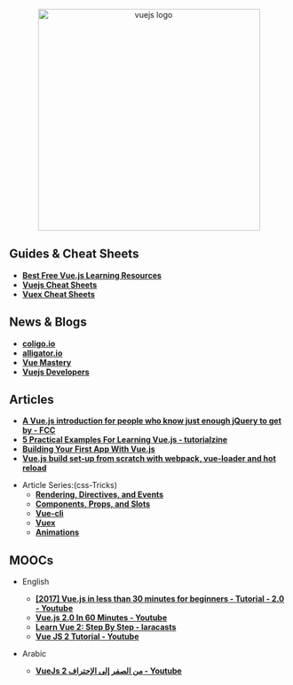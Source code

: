 <p align="center">
  <img width="400" src="https://upload.wikimedia.org/wikipedia/commons/5/53/Vue.js_Logo.svg"  alt="vuejs logo">
</p>


## Guides & Cheat Sheets
+ **[Best Free Vue.js Learning Resources](http://whatpixel.com/vuejs-learning-resources/)**
+ **[Vuejs Cheat Sheets](https://vuejs-tips.github.io/cheatsheet/)**
+ **[Vuex Cheat Sheets](https://vuejs-tips.github.io/vuex-cheatsheet/)**


## News & Blogs
+ **[coligo.io](https://coligo.io/)**
+ **[alligator.io](https://alligator.io/vuejs/)**
+ **[Vue Mastery](https://medium.com/vue-mastery)**
+ **[Vuejs Developers](https://vuejsdevelopers.com/)**


## Articles
+ **[A Vue.js introduction for people who know just enough jQuery to get by - FCC](https://medium.freecodecamp.com/vue-js-introduction-for-people-who-know-just-enough-jquery-to-get-by-eab5aa193d77)**
+ **[5 Practical Examples For Learning Vue.js - tutorialzine](https://tutorialzine.com/2016/03/5-practical-examples-for-learning-vue-js)**
+ **[Building Your First App With Vue.js](https://tutorialzine.com/2016/08/building-your-first-app-with-vue-js)**
+ **[Vue.js build set-up from scratch with webpack, vue-loader and hot reload](https://skyronic.com/blog/vue-project-scratch)**

- Article Series:(css-Tricks)
  + **[Rendering, Directives, and Events](https://css-tricks.com/intro-to-vue-1-rendering-directives-events/)**
  + **[Components, Props, and Slots](https://css-tricks.com/intro-to-vue-2-components-props-slots/)**
  + **[Vue-cli](https://css-tricks.com/intro-to-vue-3-vue-cli-lifecycle-hooks/)**
  + **[Vuex](https://css-tricks.com/intro-to-vue-4-vuex/)**
  + **[Animations](https://css-tricks.com/intro-to-vue-5-animations/)**


## MOOCs
- English
  + **[[2017] Vue.js in less than 30 minutes for beginners - Tutorial - 2.0 - Youtube](https://www.youtube.com/watch?v=VPUdtEf3oXI&t=29s)**
  + **[Vue.js 2.0 In 60 Minutes - Youtube](https://www.youtube.com/watch?v=z6hQqgvGI4Y&t=464s)**
  + **[Learn Vue 2: Step By Step - laracasts](https://laracasts.com/series/learn-vue-2-step-by-step)**
  + **[Vue JS 2 Tutorial - Youtube](https://www.youtube.com/playlist?list=PL4cUxeGkcC9gQcYgjhBoeQH7wiAyZNrYa)**

- Arabic
  + **[VueJs 2 من الصفر إلى الإحتراف - Youtube](https://www.youtube.com/playlist?list=PL1FWK-sgJ9eljz7Tm5SSUcCt5sxmwoFlC)**

